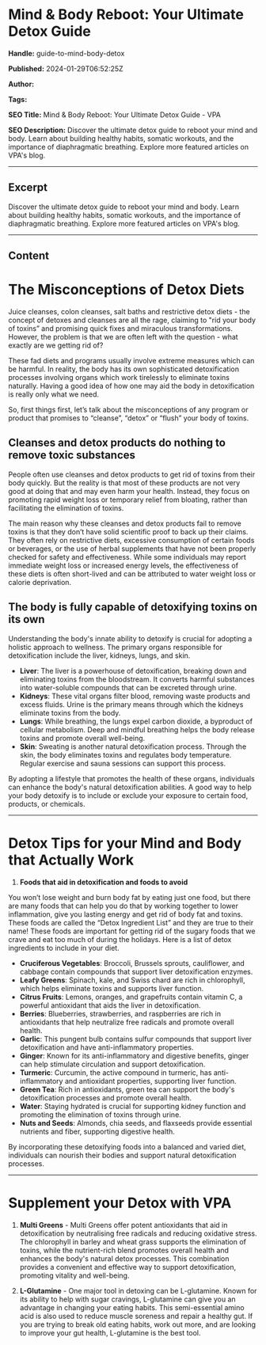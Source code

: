# Mind & Body Reboot: Your Ultimate Detox Guide

**Handle:** guide-to-mind-body-detox

**Published:** 2024-01-29T06:52:25Z

**Author:**  

**Tags:** 

**SEO Title:** Mind & Body Reboot: Your Ultimate Detox Guide - VPA

**SEO Description:** Discover the ultimate detox guide to reboot your mind and body. Learn about building healthy habits, somatic workouts, and the importance of diaphragmatic breathing. Explore more featured articles on VPA's blog.

---

## Excerpt

Discover the ultimate detox guide to reboot your mind and body. Learn about building healthy habits, somatic workouts, and the importance of diaphragmatic breathing. Explore more featured articles on VPA's blog.

---

## Content

# The Misconceptions of Detox Diets

Juice cleanses, colon cleanses, salt baths and restrictive detox diets - the concept of detoxes and cleanses are all the rage, claiming to "rid your body of toxins” and promising quick fixes and miraculous transformations. However, the problem is that we are often left with the question - what exactly are we getting rid of?

These fad diets and programs usually involve extreme measures which can be harmful. In reality, the body has its own sophisticated detoxification processes involving organs which work tirelessly to eliminate toxins naturally. Having a good idea of how one may aid the body in detoxification is really only what we need.

So, first things first, let’s talk about the misconceptions of any program or product that promises to “cleanse”, “detox” or “flush” your body of toxins.

## Cleanses and detox products do nothing to remove toxic substances

People often use cleanses and detox products to get rid of toxins from their body quickly. But the reality is that most of these products are not very good at doing that and may even harm your health. Instead, they focus on promoting rapid weight loss or temporary relief from bloating, rather than facilitating the elimination of toxins.

The main reason why these cleanses and detox products fail to remove toxins is that they don’t have solid scientific proof to back up their claims. They often rely on restrictive diets, excessive consumption of certain foods or beverages, or the use of herbal supplements that have not been properly checked for safety and effectiveness. While some individuals may report immediate weight loss or increased energy levels, the effectiveness of these diets is often short-lived and can be attributed to water weight loss or calorie deprivation.

## The body is fully capable of detoxifying toxins on its own

Understanding the body's innate ability to detoxify is crucial for adopting a holistic approach to wellness. The primary organs responsible for detoxification include the liver, kidneys, lungs, and skin.

- **Liver**: The liver is a powerhouse of detoxification, breaking down and eliminating toxins from the bloodstream. It converts harmful substances into water-soluble compounds that can be excreted through urine.
- **Kidneys**: These vital organs filter blood, removing waste products and excess fluids. Urine is the primary means through which the kidneys eliminate toxins from the body.
- **Lungs**: While breathing, the lungs expel carbon dioxide, a byproduct of cellular metabolism. Deep and mindful breathing helps the body release toxins and promote overall well-being.
- **Skin**: Sweating is another natural detoxification process. Through the skin, the body eliminates toxins and regulates body temperature. Regular exercise and sauna sessions can support this process.

By adopting a lifestyle that promotes the health of these organs, individuals can enhance the body's natural detoxification abilities. A good way to help your body detoxify is to include or exclude your exposure to certain food, products, or chemicals.

---

# Detox Tips for your Mind and Body that Actually Work

1. **Foods that aid in detoxification and foods to avoid**

You won’t lose weight and burn body fat by eating just one food, but there are many foods that can help you do that by working together to lower inflammation, give you lasting energy and get rid of body fat and toxins. These foods are called the “Detox Ingredient List” and they are true to their name! These foods are important for getting rid of the sugary foods that we crave and eat too much of during the holidays. Here is a list of detox ingredients to include in your diet.

- **Cruciferous Vegetables**: Broccoli, Brussels sprouts, cauliflower, and cabbage contain compounds that support liver detoxification enzymes.
- **Leafy Greens**: Spinach, kale, and Swiss chard are rich in chlorophyll, which helps eliminate toxins and supports liver function.
- **Citrus Fruits**: Lemons, oranges, and grapefruits contain vitamin C, a powerful antioxidant that aids the liver in detoxification.
- **Berries**: Blueberries, strawberries, and raspberries are rich in antioxidants that help neutralize free radicals and promote overall health.
- **Garlic**: This pungent bulb contains sulfur compounds that support liver detoxification and have anti-inflammatory properties.
- **Ginger**: Known for its anti-inflammatory and digestive benefits, ginger can help stimulate circulation and support detoxification.
- **Turmeric**: Curcumin, the active compound in turmeric, has anti-inflammatory and antioxidant properties, supporting liver function.
- **Green Tea**: Rich in antioxidants, green tea can support the body's detoxification processes and promote overall health.
- **Water**: Staying hydrated is crucial for supporting kidney function and promoting the elimination of toxins through urine.
- **Nuts and Seeds**: Almonds, chia seeds, and flaxseeds provide essential nutrients and fiber, supporting digestive health.

By incorporating these detoxifying foods into a balanced and varied diet, individuals can nourish their bodies and support natural detoxification processes.

---

# Supplement your Detox with VPA

1. **Multi Greens** - Multi Greens offer potent antioxidants that aid in detoxification by neutralising free radicals and reducing oxidative stress. The chlorophyll in barley and wheat grass supports the elimination of toxins, while the nutrient-rich blend promotes overall health and enhances the body's natural detox processes. This combination provides a convenient and effective way to support detoxification, promoting vitality and well-being.

2. **L-Glutamine** - One major tool in detoxing can be L-glutamine. Known for its ability to help with sugar cravings, L-glutamine can give you an advantage in changing your eating habits. This semi-essential amino acid is also used to reduce muscle soreness and repair a healthy gut. If you are trying to break old eating habits, work out more, and are looking to improve your gut health, L-glutamine is the best tool.

